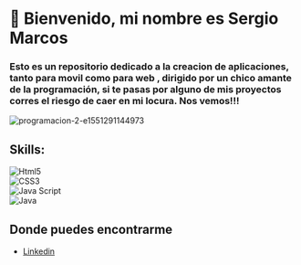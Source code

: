 # 👋 Bienvenido, mi nombre es Sergio Marcos
### Esto es un repositorio dedicado a la creacion de aplicaciones, tanto para movil como para web , dirigido por un chico amante de la programación, si te pasas por alguno de mis proyectos  corres el riesgo de caer en mi locura. Nos vemos!!!

![programacion-2-e1551291144973](https://user-images.githubusercontent.com/78851467/201143803-b1083204-9ee5-4b2a-b975-dca71fbce5fc.jpg)



## Skills:
![Html5](https://img.shields.io/badge/Html-3DDC84?style=for-the-badge&logo=Html5&logoColor=white&labelColor=101010)</br>
![CSS3](https://img.shields.io/badge/css3-3DDC84?style=for-the-badge&logo=CSS3&logoColor=white&labelColor=blue)</br>
![Java Script](https://img.shields.io/badge/JavaScript-3DDC84?style=for-the-badge&logo=JavaScript&logoColor=white&labelColor=101010)</br>
![Java](https://img.shields.io/badge/java-3DDC84?style=for-the-badge&logo=Java11&logoColor=white&labelColor=blue)</br>
## Donde puedes encontrarme

- [Linkedin](https://www.linkedin.com/in/sergio-marcos-92599023b/)


